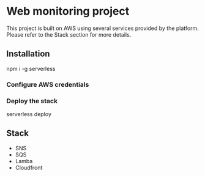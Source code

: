 # Web monitoring project

This project is built on AWS using several services provided by the platform. Please refer to the Stack section for more details.

## Installation

npm i -g serverless

### Configure AWS credentials
### Deploy the stack

serverless deploy

## Stack

- SNS
- SQS
- Lamba
- Cloudfront